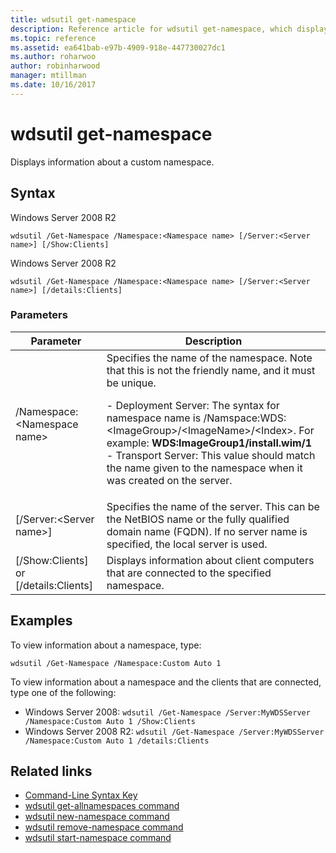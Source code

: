 ```yaml
---
title: wdsutil get-namespace
description: Reference article for wdsutil get-namespace, which displays information about a custom namespace.
ms.topic: reference
ms.assetid: ea641bab-e97b-4909-918e-447730027dc1
ms.author: roharwoo
author: robinharwood
manager: mtillman
ms.date: 10/16/2017
---
```


# wdsutil get-namespace



Displays information about a custom namespace.

## Syntax

Windows Server 2008 R2

```
wdsutil /Get-Namespace /Namespace:<Namespace name> [/Server:<Server name>] [/Show:Clients]
```

Windows Server 2008 R2

```
wdsutil /Get-Namespace /Namespace:<Namespace name> [/Server:<Server name>] [/details:Clients]
```

### Parameters

|               Parameter               |                                                                                                                                                                                         Description                                                                                                                                                                                          |
|---------------------------------------|----------------------------------------------------------------------------------------------------------------------------------------------------------------------------------------------------------------------------------------------------------------------------------------------------------------------------------------------------------------------------------------------|
|      /Namespace:\<Namespace name\>      | Specifies the name of the namespace. Note that this is not the friendly name, and it must be unique.<p>-   Deployment Server: The syntax for namespace name is /Namspace:WDS:\<ImageGroup\>/\<ImageName\>/\<Index\>. For example: **WDS:ImageGroup1/install.wim/1**<br />-   Transport Server: This value should match the name given to the namespace when it was created on the server. |
|        [/Server:\<Server name\>]        |                                                                                                             Specifies the name of the server. This can be the NetBIOS name or the fully qualified domain name (FQDN). If no server name is specified, the local server is used.                                                                                                              |
| [/Show:Clients] or [/details:Clients] |                                                                                                                                                  Displays information about client computers that are connected to the specified namespace.                                                                                                                                                  |


## Examples

To view information about a namespace, type:

```
wdsutil /Get-Namespace /Namespace:Custom Auto 1
```

To view information about a namespace and the clients that are connected, type one of the following:
- Windows Server 2008: `wdsutil /Get-Namespace /Server:MyWDSServer /Namespace:Custom Auto 1 /Show:Clients`
- Windows Server 2008 R2: `wdsutil /Get-Namespace /Server:MyWDSServer /Namespace:Custom Auto 1 /details:Clients`

## Related links

- [Command-Line Syntax Key](command-line-syntax-key.md)
- [wdsutil get-allnamespaces command](wdsutil-get-allnamespaces.md)
- [wdsutil new-namespace command](wdsutil-new-namespace.md)
- [wdsutil remove-namespace command](wdsutil-remove-namespace.md)
- [wdsutil start-namespace command](wdsutil-start-namespace.md)
